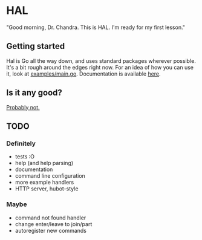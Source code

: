 # HAL

"Good morning, Dr. Chandra. This is HAL. I'm ready for my first lesson."

## Getting started

Hal is Go all the way down, and uses standard packages wherever possible. It's a bit rough around the edges right now. For an idea of how you can use it, look at [examples/main.go](examples/main.go). Documentation is available [here](http://godoc.org/github.com/danryan/hal).

## Is it any good?

[Probably not.](http://news.ycombinator.com/item?id=3067434)

## TODO

### Definitely

* tests :O
* help (and help parsing)
* documentation
* command line configuration
* more example handlers
* HTTP server, hubot-style

### Maybe

* command not found handler
* change enter/leave to join/part
* autoregister new commands
